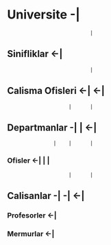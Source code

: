 # Universite                  -|      
                               | 
## Sinifliklar               <-| 
                               |
## Calisma Ofisleri   <-|    <-| 
                        |      | 
## Departmanlar   -|    |    <-|
                   |    |      | 
### Ofisler      <-|    |      |
                        |      | 
## Calisanlar     -|   -|    <-| 
### Profesorler  <-|              
### Mermurlar    <-|              